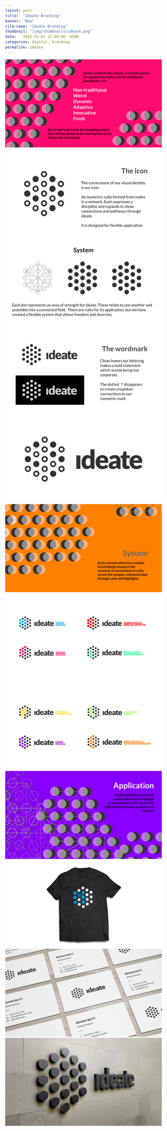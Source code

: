 ```yaml
---
layout: post
title:  "Ideate Branding"
banner: "New"
tile-name: "Ideate Branding"
thumbnail: "/img/thumbnails/ideate.png"
date:   2016-03-01 12:00:00 -0500
categories: digital, branding
permalink: ideate
---
```


<div class="image-container"><img src="../img/ideate/slide1.png" alt="The Idea" /></div>
<div class="image-container"><img src="../img/ideate/slide2.png" alt="The Icon" /></div>
<div class="image-container"><img src="../img/ideate/slide3.png" alt="The System" /></div>
<div class="image-container"><img src="../img/ideate/slide4.png" alt="Wordmark" /></div>
<div class="image-container"><img src="../img/ideate/slide5.png" alt="Logo" /></div>
<div class="image-container"><img src="../img/ideate/slide6.png" alt="System Intro" /></div>
<div class="image-container"><img src="../img/ideate/slide7.png" alt="Subbrands part 1" /></div>
<div class="image-container"><img src="../img/ideate/slide8.png" alt="Subbrands part 2" /></div>
<div class="image-container"><img src="../img/ideate/slide9.png" alt="Applications" /></div>
<div class="image-container"><img src="../img/ideate/slide10.png" alt="T-Shirt" /></div>
<div class="image-container"><img src="../img/ideate/slide11.png" alt="Business Cards" /></div>
<div class="image-container"><img src="../img/ideate/slide12.png" alt="Wall Sign" /></div>

